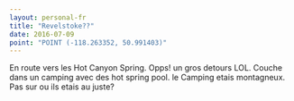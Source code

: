 ```yaml
---
layout: personal-fr
title: "Revelstoke??"
date: 2016-07-09
point: "POINT (-118.263352, 50.991403)" 
---
```


En route vers les Hot Canyon Spring. Opps! un gros detours LOL. Couche dans un camping avec des hot spring pool. le Camping etais montagneux. Pas sur ou ils etais au juste?
